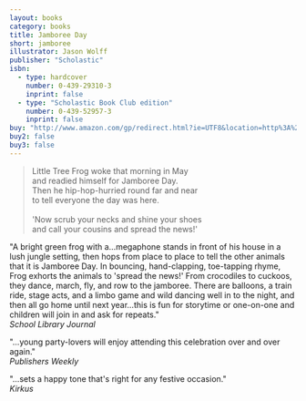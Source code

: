 ```yaml
---
layout: books
category: books
title: Jamboree Day
short: jamboree
illustrator: Jason Wolff
publisher: "Scholastic"
isbn:
  - type: hardcover
    number: 0-439-29310-3
    inprint: false
  - type: "Scholastic Book Club edition"
    number: 0-439-52957-3
    inprint: false
buy: "http://www.amazon.com/gp/redirect.html?ie=UTF8&location=http%3A%2F%2Fwww.amazon.com%2FJamboree-Day-Rhonda-Gowler-Greene%2Fdp%2F0439293103%3Fie%3DUTF8%26s%3Dbooks%26qid%3D1207814549%26sr%3D8-9&tag=rhondgowlegre-20&linkCode=ur2&camp=1789&creative=9325"
buy2: false
buy3: false
---
```


<blockquote class="excerpt"><p2 class="excerpt">
Little Tree Frog woke that morning in May <br />
and readied himself for Jamboree Day. <br />
Then he hip-hop-hurried round far and near <br />
to tell everyone the day was here.
<br /><br />
'Now scrub your necks and shine your shoes <br />
and call your cousins and spread the news!'
</p2></blockquote>

"A bright green frog with a…megaphone stands in front of his house in a lush jungle setting, then hops from place to place to tell the other animals that it is Jamboree Day. In bouncing, hand-clapping, toe-tapping rhyme, Frog exhorts the animals to 'spread the news!' From crocodiles to cuckoos, they dance, march, fly, and row to the jamboree. There are balloons, a train ride, stage acts, and a limbo game and wild dancing well in to the night, and then all go home until next year…this is fun for storytime or one-on-one and children will join in and ask for repeats."  
_School Library Journal_

"…young party-lovers will enjoy attending this celebration over and over again."  
_Publishers Weekly_

"…sets a happy tone that's right for any festive occasion."  
_Kirkus_